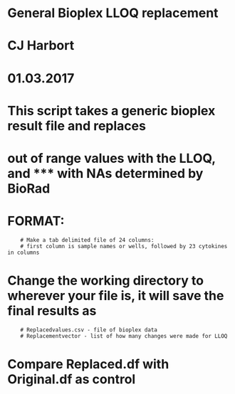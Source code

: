 # General Bioplex LLOQ replacement
# CJ Harbort
# 01.03.2017

# This script takes a generic bioplex result file and replaces 
# out of range values with the LLOQ, and *** with NAs determined by BioRad

# FORMAT:
        # Make a tab delimited file of 24 columns: 
        # first column is sample names or wells, followed by 23 cytokines in columns

# Change the working directory to wherever your file is, it will save the final results as 
        # Replacedvalues.csv - file of bioplex data 
        # Replacementvector - list of how many changes were made for LLOQ 

# Compare Replaced.df with Original.df as control
